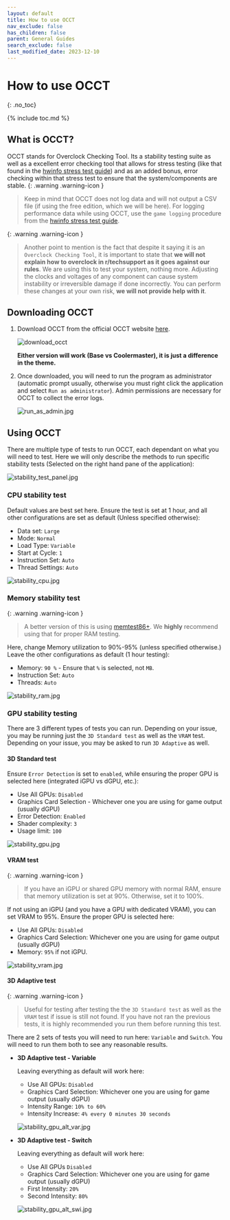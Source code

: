 ```yaml
---
layout: default
title: How to use OCCT
nav_exclude: false
has_children: false
parent: General Guides
search_exclude: false
last_modified_date: 2023-12-10
---
```


# How to use OCCT

{: .no_toc}

{% include toc.md %}

## What is OCCT?
OCCT stands for Overclock Checking Tool. Its a stability testing suite as well as a excellent error checking tool that allows for stress testing (like that found in the [hwinfo stress test guide](/docs/guides/hwinfo)) and as an added bonus, error checking within that stress test to ensure that the system/components are stable.
{: .warning .warning-icon }
> Keep in mind that OCCT does not log data and will not output a CSV file (if using the free edition, which we will be here). For logging performance data while using OCCT, use the `game logging` procedure from the [hwinfo stress test guide](/docs/guides/hwinfo).

{: .warning .warning-icon }
> Another point to mention is the fact that despite it saying it is an `Overclock Checking Tool`, it is important to state that **we will not explain how to overclock in r/techsupport as it goes against our rules**. We are using this to test your system, nothing more. Adjusting the clocks and voltages of any component can cause system instability or irreversible damage if done incorrectly. You can perform these changes at your own risk, **we will not provide help with it**.

## Downloading OCCT
1. Download OCCT from the official OCCT website [here](https://www.ocbase.com/download).

    ![download_occt](/assets/OCCT/download_occt.jpg)

    **Either version will work (Base vs Coolermaster), it is just a difference in the theme.**

2. Once downloaded, you will need to run the program as administrator (automatic prompt usually, otherwise you must right click the application and select `Run as administrator`). Admin permissions are necessary for OCCT to collect the error logs.

    ![run_as_admin.jpg](/assets/OCCT/run_as_admin.jpg)

## Using OCCT
There are multiple type of tests to run OCCT, each dependant on what you will need to test. Here we will only describe the methods to run specific stability tests (Selected on the right hand pane of the application):

![stability_test_panel.jpg](/assets/OCCT/stability_test_panel.jpg)

### CPU stability test
Default values are best set here. Ensure the test is set at 1 hour, and all other configurations are set as default (Unless specified otherwise):
- Data set: `Large`
- Mode: `Normal`
- Load Type: `Variable`
- Start at Cycle: `1`
- Instruction Set: `Auto`
- Thread Settings: `Auto`

![stability_cpu.jpg](/assets/OCCT/stability_cpu.jpg)

### Memory stability test
{: .warning .warning-icon }
> A better version of this is using [memtest86+](/docs/guides/memtest/memtest86). We **highly** recommend using that for proper RAM testing.

Here, change Memory utilization to 90%-95% (unless specified otherwise.) Leave the other configurations as default (1 hour testing):
- Memory: `90 %` - Ensure that `%` is selected, not `MB`.
- Instruction Set: `Auto`
- Threads: `Auto`

![stability_ram.jpg](/assets/OCCT/stability_ram.jpg)

### GPU stability testing
There are 3 different types of tests you can run. Depending on your issue, you may be running just the `3D Standard test` as well as the `VRAM` test. Depending on your issue, you may be asked to run `3D Adaptive` as well.

#### 3D Standard test
Ensure `Error Detection` is set to `enabled`, while ensuring the proper GPU is selected here (integrated iGPU vs dGPU, etc.):
- Use All GPUs: `Disabled`
- Graphics Card Selection - Whichever one you are using for game output (usually dGPU)
- Error Detection: `Enabled`
- Shader complexity: `3`
- Usage limit: `100`

![stability_gpu.jpg](/assets/OCCT/stability_gpu.jpg)

#### VRAM test
{: .warning .warning-icon }
> If you have an iGPU or shared GPU memory with normal RAM, ensure that memory utilization is set at 90%. Otherwise, set it to 100%.

If not using an iGPU (and you have a GPU with dedicated VRAM), you can set VRAM to 95%. Ensure the proper GPU is selected here:
- Use All GPUs: `Disabled`
- Graphics Card Selection: Whichever one you are using for game output (usually dGPU)
- Memory: `95%` if not iGPU.

![stability_vram.jpg](/assets/OCCT/stability_vram.jpg)

#### 3D Adaptive test
{: .warning .warning-icon }
> Useful for testing after testing the the `3D Standard test` as well as the `VRAM` test if issue is still not found. If you have not ran the previous tests, it is highly recommended you run them before running this test.

There are 2 sets of tests you will need to run here: `Variable` and `Switch`. You will need to run them both to see any reasonable results.

- **3D Adaptive test - Variable**

    Leaving everything as default will work here:
    -  Use All GPUs: `Disabled`
    - Graphics Card Selection: Whichever one you are using for game output (usually dGPU)
    - Intensity Range: `10% to 60%`
    - Intensity Increase: `4% every 0 minutes 30 seconds`

    ![stability_gpu_alt_var.jpg](/assets/OCCT/stability_gpu_alt_var.jpg)

- **3D Adaptive test - Switch**

    Leaving everything as default will work here:
    -  Use All GPUs `Disabled`
    - Graphics Card Selection: Whichever one you are using for game output (usually dGPU)
    - First Intensity: `20%`
    - Second Intensity: `80%`

    ![stability_gpu_alt_swi.jpg](/assets/OCCT/stability_gpu_alt_swi.jpg)
